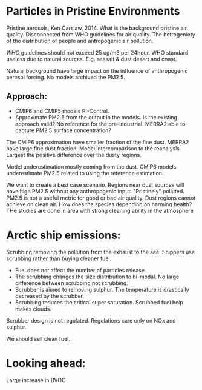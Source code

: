 # Particles in Pristine Environments

Pristine aerosols, Ken Carslaw, 2014. What is the background pristine air
quality. Disconnected from WHO guidelines for air quality. 
The hetrogeniety of the distribution of people and antropogenic air pollution.

*WHO* guidelines should not exceed 25 ug/m3 per 24hour. WHO standard useless due to natural sources. E.g. seasalt & dust desert and coast.

Natural background have large impact on the influence of anthropogenic aerosol forcing. No models archived the PM2.5. 

## Approach:
* CMIP6 and CMIP5 models PI-Control. 
* Approximate PM2.5 from the output in the models.
Is the existing approach valid? No reference for the pre-industrial. 
MERRA2 able to capture PM2.5 surface concentration?

The CMIP6 approximation have smaller fraction of the fine dust. MERRA2 have large fine dust fraction.
Model intercomparison to the reanalysis. Largest the positive difference over the dusty regions. 

Model underestimation mostly coming from the dust. CMIP6 models underestimate PM2.5 related to using the reference estimation.

We want to create a best case scenario.
Regions near dust sources will have high PM2.5 without any anthropogenic input. "Pristinely" polluted. 
PM2.5 is not a useful metric for good or bad air quality. Dust regions cannot achieve on clean air. 
How does the species depending on harming health? 
THe studies are done in area with strong cleaning ability in the atmosphere  

# Arctic ship emissions:

Scrubbing removing the pollution from the exhaust to the sea. Shippers use scrubbing rather than buying cleaner fuel. 
* Fuel does not affect the number of particles release. 
* The scrubbing changes the size distribution to bi-modal. No large difference between scrubbing not scrubbing. 
* Scrubber is aimed to removing sulphur. The temperature is drastically decreased by the scrubber. 
* Scrubbing reduces the critical super saturation. Scrubbed fuel help makes clouds. 

Scrubber design is not regulated. Regulations care only on NOx and sulphur. 

We should sell clean fuel.


# Looking ahead:
Large increase in BVOC